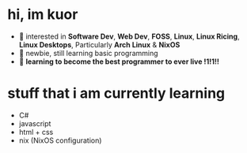 # hi, im kuor
- 👀 interested in **Software Dev**, **Web Dev**, **FOSS**, **Linux**, **Linux Ricing**, **Linux Desktops**, Particularly **Arch Linux** & **NixOS**
- 🌱 newbie, still learning basic programming
- 💪 **learning to become the best programmer to ever live !1!1!!**

# stuff that i am currently learning
- C#
- javascript
- html + css
- nix (NixOS configuration)
